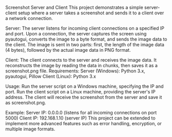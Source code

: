 Screenshot Server and Client
This project demonstrates a simple server-client setup where a server takes a screenshot and sends it to a client over a network connection.

Server:
The server listens for incoming client connections on a specified IP and port.
Upon a connection, the server captures the screen using pyautogui, converts the image to a byte format, and sends the image data to the client.
The image is sent in two parts: first, the length of the image data (4 bytes), followed by the actual image data in PNG format.

Client:
The client connects to the server and receives the image data.
It reconstructs the image by reading the data in chunks, then saves it as a screenshot.png file.
Requirements:
Server (Windows): Python 3.x, pyautogui, Pillow
Client (Linux): Python 3.x

Usage:
Run the server script on a Windows machine, specifying the IP and port.
Run the client script on a Linux machine, providing the server's IP address.
The client will receive the screenshot from the server and save it as screenshot.png.

Example:
Server IP: 0.0.0.0 (listens for all incoming connections on port 5000)
Client IP: 192.168.1.10 (server IP)
This project can be extended to implement more advanced features such as error handling, encryption, or multiple image formats.
